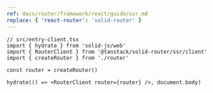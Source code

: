```yaml
---
ref: docs/router/framework/react/guide/ssr.md
replace: { 'react-router': 'solid-router' }
---
```


[//]: # 'ClientEntryFileExample'

```tsx
// src/entry-client.tsx
import { hydrate } from 'solid-js/web'
import { RouterClient } from '@tanstack/solid-router/ssr/client'
import { createRouter } from './router'

const router = createRouter()

hydrate(() => <RouterClient router={router} />, document.body)
```

[//]: # 'ClientEntryFileExample'

